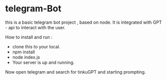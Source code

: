# telegram-Bot
this is a basic telegram bot project , based on node.
It is integrated with GPT - api to interact with the user.

How to install and run : 
* clone this to your local.
*  npm install
*  node index.js
*  Your server is up and running. 

Now open telegram and search for tinkuGPT and starting prompting.
